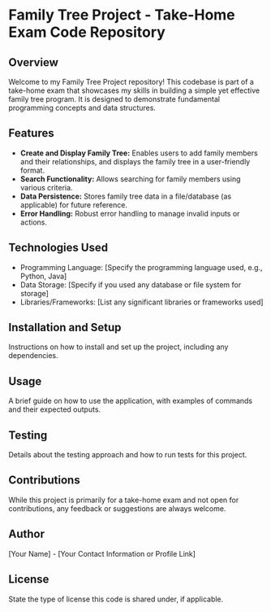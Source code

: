 # Family Tree Project - Take-Home Exam Code Repository

## Overview
Welcome to my Family Tree Project repository! This codebase is part of a take-home exam that showcases my skills in building a simple yet effective family tree program. It is designed to demonstrate fundamental programming concepts and data structures.

## Features
- **Create and Display Family Tree:** Enables users to add family members and their relationships, and displays the family tree in a user-friendly format.
- **Search Functionality:** Allows searching for family members using various criteria.
- **Data Persistence:** Stores family tree data in a file/database (as applicable) for future reference.
- **Error Handling:** Robust error handling to manage invalid inputs or actions.

## Technologies Used
- Programming Language: [Specify the programming language used, e.g., Python, Java]
- Data Storage: [Specify if you used any database or file system for storage]
- Libraries/Frameworks: [List any significant libraries or frameworks used]

## Installation and Setup
Instructions on how to install and set up the project, including any dependencies.

## Usage
A brief guide on how to use the application, with examples of commands and their expected outputs.

## Testing
Details about the testing approach and how to run tests for this project.

## Contributions
While this project is primarily for a take-home exam and not open for contributions, any feedback or suggestions are always welcome.

## Author
[Your Name] - [Your Contact Information or Profile Link]

## License
State the type of license this code is shared under, if applicable.
